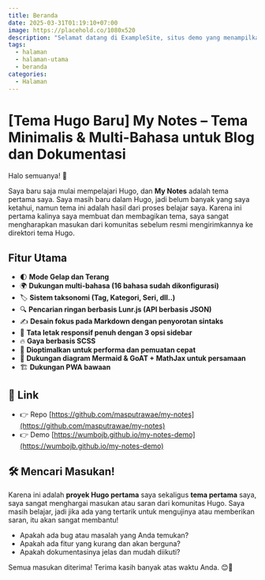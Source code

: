 ```yaml
---
title: Beranda
date: 2025-03-31T01:19:10+07:00
image: https://placehold.co/1080x520
description: "Selamat datang di ExampleSite, situs demo yang menampilkan fitur dan tata letak tema ini."
tags:
  - halaman
  - halaman-utama
  - beranda
categories:
  - Halaman
---
```


# **[Tema Hugo Baru] My Notes – Tema Minimalis & Multi-Bahasa untuk Blog dan Dokumentasi**

Halo semuanya! 👋  

Saya baru saja mulai mempelajari Hugo, dan **My Notes** adalah tema pertama saya. Saya masih baru dalam Hugo, jadi belum banyak yang saya ketahui, namun tema ini adalah hasil dari proses belajar saya. Karena ini pertama kalinya saya membuat dan membagikan tema, saya sangat mengharapkan masukan dari komunitas sebelum resmi mengirimkannya ke direktori tema Hugo.  

## **Fitur Utama**  
- 🌓 **Mode Gelap dan Terang**  
- 🌍 **Dukungan multi-bahasa (16 bahasa sudah dikonfigurasi)**  
- 🏷️ **Sistem taksonomi (Tag, Kategori, Seri, dll..)**  
- 🔍 **Pencarian ringan berbasis Lunr.js (API berbasis JSON)**  
- ✍️ **Desain fokus pada Markdown dengan penyorotan sintaks**  
- 📐 **Tata letak responsif penuh dengan 3 opsi sidebar**  
- 🔥 **Gaya berbasis SCSS**  
- 🚀 **Dioptimalkan untuk performa dan pemuatan cepat**  
- 📄 **Dukungan diagram Mermaid & GoAT + MathJax untuk persamaan**  
- 🏗️ **Dukungan PWA bawaan**  

## 🔗 **Link**  
- 👉 Repo [https://github.com/masputrawae/my-notes](https://github.com/masputrawae/my-notes)  
- 👉 Demo [https://wumbojb.github.io/my-notes-demo](https://wumbojb.github.io/my-notes-demo)  

## 🛠️ **Mencari Masukan!**  
Karena ini adalah **proyek Hugo pertama** saya sekaligus **tema pertama** saya, saya sangat menghargai masukan atau saran dari komunitas Hugo. Saya masih belajar, jadi jika ada yang tertarik untuk mengujinya atau memberikan saran, itu akan sangat membantu!  

- Apakah ada bug atau masalah yang Anda temukan?
- Apakah ada fitur yang kurang dan akan berguna?
- Apakah dokumentasinya jelas dan mudah diikuti?

Semua masukan diterima! Terima kasih banyak atas waktu Anda. 😊🚀